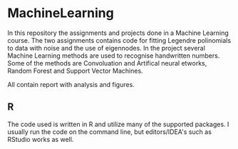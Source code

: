 # MachineLearning

In this repository the assignments and projects done in a Machine Learning course. 
The two assignments contains code for fitting Legendre polinomials to data with noise and the use of eigennodes.
In the project several Machine Learning methods are used to recognise handwritten numbers. Some of the methods are Convoluation and Artifical neural etworks, Random Forest and Support Vector Machines.

All contain report with analysis and figures. 

## R

The code used is written in R and utilize many of the supported packages. I usually run the code on the command line, but editors/IDEA's such as RStudio works as well.


